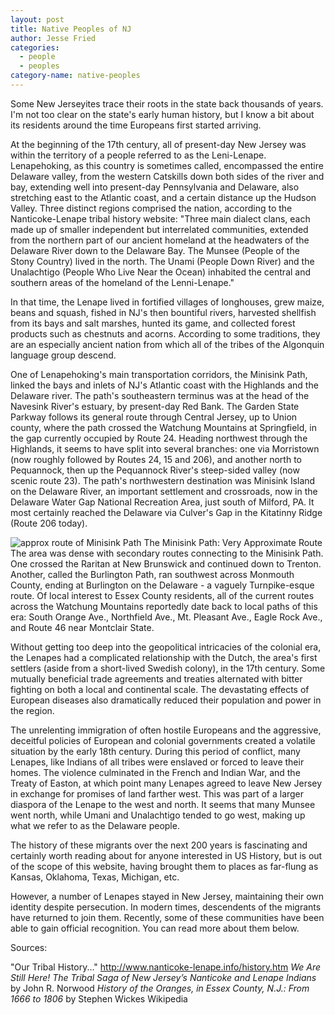 ```yaml
---
layout: post
title: Native Peoples of NJ
author: Jesse Fried
categories:
  - people
  - peoples
category-name: native-peoples
---
```


Some New Jerseyites trace their roots in the state back thousands of years. I'm not too clear on the state's early human history, but I know a bit about its residents around the time Europeans first started arriving.

At the beginning of the 17th century, all of present-day New Jersey was within the territory of a people referred to as the Leni-Lenape. Lenapehoking, as this country is sometimes called, encompassed the entire Delaware valley, from the western Catskills down both sides of the river and bay, extending well into present-day Pennsylvania and Delaware, also stretching east to the Atlantic coast, and a certain distance up the Hudson Valley. Three distinct regions comprised the nation, according to the Nanticoke-Lenape tribal history website: "Three main dialect clans, each made up of smaller independent but interrelated communities, extended from the northern part of our ancient homeland at the headwaters of the Delaware River down to the Delaware Bay. The Munsee (People of the Stony Country) lived in the north. The Unami (People Down River) and the Unalachtigo (People Who Live Near the Ocean) inhabited the central and southern areas of the homeland of the Lenni-Lenape."

In that time, the Lenape lived in fortified villages of longhouses, grew maize, beans and squash, fished in NJ's then bountiful rivers, harvested shellfish from its bays and salt marshes, hunted its game, and collected forest products such as chestnuts and acorns. According to some traditions, they are an especially ancient nation from which all of the tribes of the Algonquin language group descend.

One of Lenapehoking's main transportation corridors, the Minisink Path, linked the bays and inlets of NJ's Atlantic coast with the Highlands and the Delaware river. The path's southeastern terminus was at the head of the Navesink River's estuary, by present-day Red Bank. The Garden State Parkway follows its general route through Central Jersey, up to Union county, where the path crossed the Watchung Mountains at Springfield, in the gap currently occupied by Route 24. Heading northwest through the Highlands, it seems to have split into several branches: one via Morristown (now roughly followed by Routes 24, 15 and 206), and another north to Pequannock, then up the Pequannock River's steep-sided valley (now scenic route 23). The path's northwestern destination was Minisink Island on the Delaware River, an important settlement and crossroads, now in the Delaware Water Gap National Recreation Area, just south of Milford, PA. It most certainly reached the Delaware via Culver's Gap in the Kitatinny Ridge (Route 206 today).

<div style="float:left;">
<img src="{{ site.baseurl }}/images/minisink-route-350.jpg" alt="approx route of Minisink Path" />
The Minisink Path: Very Approximate Route
</div>

The area was dense with secondary routes connecting to the Minisink Path. One crossed the Raritan at New Brunswick and continued down to Trenton. Another, called the Burlington Path, ran southwest across Monmouth County, ending at Burlington on the Delaware - a vaguely Turnpike-esque route. Of local interest to Essex County residents, all of the current routes across the Watchung Mountains reportedly date back to local paths of this era: South Orange Ave., Northfield Ave., Mt. Pleasant Ave., Eagle Rock Ave., and Route 46 near Montclair State. 

Without getting too deep into the geopolitical intricacies of the colonial era, the Lenapes had a complicated relationship with the Dutch, the area's first settlers (aside from a short-lived Swedish colony), in the 17th century. Some mutually beneficial trade agreements and treaties alternated with bitter fighting on both a local and continental scale. The devastating effects of European diseases also dramatically reduced their population and power in the region. 

The unrelenting immigration of often hostile Europeans and the aggressive, deceitful policies of European and colonial governments created a volatile situation by the early 18th century. During this period of conflict, many Lenapes, like Indians of all tribes were enslaved or forced to leave their homes. The violence culminated in the French and Indian War, and the Treaty of Easton, at which point many Lenapes agreed to leave New Jersey in exchange for promises of land farther west. This was part of a larger diaspora of the Lenape to the west and north. It seems that many Munsee went north, while Umani and Unalachtigo tended to go west, making up what we refer to as the Delaware people.

The history of these migrants over the next 200 years is fascinating and certainly worth reading about for anyone interested in US History, but is out of the scope of this website, having brought them to places as far-flung as Kansas, Oklahoma, Texas, Michigan, etc.

However, a number of Lenapes stayed in New Jersey, maintaining their own identity despite persecution. In modern times, descendents of the migrants have returned to join them. Recently, some of these communities have been able to gain official recognition. You can read more about them below.

Sources:

"Our Tribal History..." http://www.nanticoke-lenape.info/history.htm
<i>We Are Still Here! The Tribal Saga of New Jersey’s Nanticoke and Lenape Indians </i> by John R. Norwood
<i>History of the Oranges, in Essex County, N.J.: From 1666 to 1806 </i> by Stephen Wickes
Wikipedia
